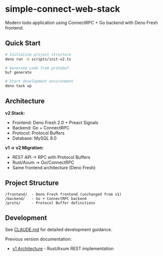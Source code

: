 # simple-connect-web-stack

Modern todo application using ConnectRPC + Go backend with Deno Fresh frontend.

## Quick Start

```bash
# Initialize project structure
deno run -A scripts/init-v2.ts

# Generate code from protobuf
buf generate

# Start development environment
deno task up
```

## Architecture

**v2 Stack:**
- Frontend: Deno Fresh 2.0 + Preact Signals
- Backend: Go + ConnectRPC 
- Protocol: Protocol Buffers
- Database: MySQL 8.0

**v1 → v2 Migration:**
- REST API → RPC with Protocol Buffers
- Rust/Axum → Go/ConnectRPC
- Same frontend architecture (Deno Fresh)

## Project Structure

```
/frontend/  - Deno Fresh frontend (unchanged from v1)
/backend/   - Go + ConnectRPC backend
/proto/     - Protocol Buffer definitions
```

## Development

See [CLAUDE.md](./CLAUDE.md) for detailed development guidance.

Previous version documentation:
- [v1 Architecture](/v1) - Rust/Axum REST implementation